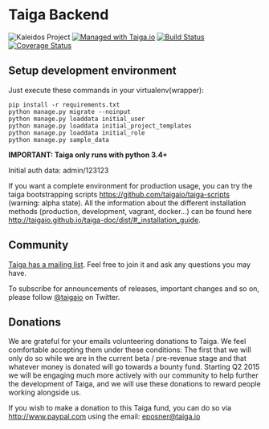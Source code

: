 # Taiga Backend #

![Kaleidos Project](http://kaleidos.net/static/img/badge.png "Kaleidos Project")
[![Managed with Taiga.io](https://taiga.io/media/support/attachments/article-22/banner-gh.png)](https://taiga.io "Managed with Taiga.io")
[![Build Status](https://travis-ci.org/taigaio/taiga-back.svg?branch=master)](https://travis-ci.org/taigaio/taiga-back "Build Status")
[![Coverage Status](https://coveralls.io/repos/taigaio/taiga-back/badge.svg?branch=master)](https://coveralls.io/r/taigaio/taiga-back?branch=master "Coverage Status")

## Setup development environment ##

Just execute these commands in your virtualenv(wrapper):

```
pip install -r requirements.txt
python manage.py migrate --noinput
python manage.py loaddata initial_user
python manage.py loaddata initial_project_templates
python manage.py loaddata initial_role
python manage.py sample_data
```

**IMPORTANT: Taiga only runs with python 3.4+**

Initial auth data: admin/123123

If you want a complete environment for production usage, you can try the taiga bootstrapping
scripts https://github.com/taigaio/taiga-scripts (warning: alpha state). All the information about the different installation methods (production, development, vagrant, docker...) can be found here http://taigaio.github.io/taiga-doc/dist/#_installation_guide. 

## Community ##

[Taiga has a mailing list](http://groups.google.com/d/forum/taigaio). Feel free to join it and ask any questions you may have.

To subscribe for announcements of releases, important changes and so on, please follow [@taigaio](https://twitter.com/taigaio) on Twitter.

## Donations ##

We are grateful for your emails volunteering donations to Taiga. We feel comfortable accepting them under these conditions: The first that we will only do so while we are in the current beta / pre-revenue stage and that whatever money is donated will go towards a bounty fund. Starting Q2 2015 we will be engaging much more actively with our community to help further the development of Taiga, and we will use these donations to reward people working alongside us.

If you wish to make a donation to this Taiga fund, you can do so via http://www.paypal.com using the email: eposner@taiga.io
